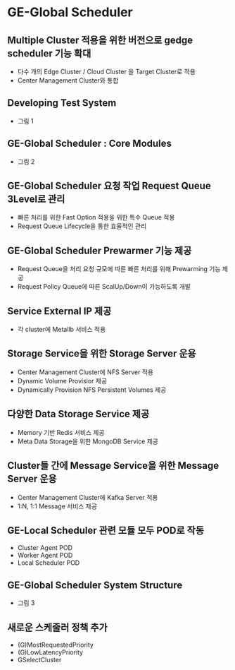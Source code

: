 # GE-Global Scheduler
## Multiple Cluster 적용을 위한 버전으로 gedge scheduler 기능 확대 
- 다수 개의 Edge Cluster / Cloud Cluster 을 Target Cluster로 적용  
- Center Management Cluster와 통합 
## Developing Test System  
- 그림 1
## GE-Global Scheduler : Core Modules
- 그림 2
## GE-Global Scheduler 요청 작업 Request Queue 3Level로 관리   
- 빠른 처리를 위한 Fast Option 적용을 위한 특수 Queue 적용
- Request Queue Lifecycle을 통한 효율적인 관리
## GE-Global Scheduler Prewarmer 기능 제공
- Request Queue을 처리 요청 규모에 따른 빠른 처리를 위해 Prewarming 기능 제공
- Request Policy Queue에 따른 ScalUp/Down이 가능하도록 개발 
## Service External IP 제공
- 각 cluster에 Metallb 서비스 적용 
## Storage Service을 위한 Storage Server 운용 
- Center Management Cluster에 NFS Server 적용 
- Dynamic Volume Provisior 제공 
- Dynamically Provision NFS Persistent Volumes 제공
## 다양한  Data Storage Service 제공 
- Memory 기반 Redis 서비스 제공  
- Meta Data Storage을 위한 MongoDB Service 제공 
## Cluster들 간에 Message Service을 위한 Message Server 운용 
- Center Management Cluster에 Kafka Server 적용 
-  1:N, 1:1 Message 서비스 제공 
## GE-Local Scheduler 관련 모듈 모두 POD로 작동  
- Cluster Agent POD
- Worker Agent POD 
- Local Scheduler POD
## GE-Global Scheduler System Structure
- 그림 3
## 새로운 스케줄러 정책 추가 
- (G)MostRequestedPriority
- (G)LowLatencyPriority
- GSelectCluster 

